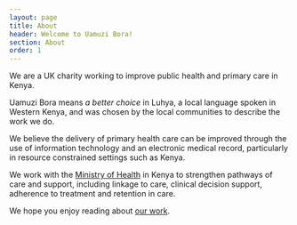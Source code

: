 ```yaml
---
layout: page
title: About
header: Welcome to Uamuzi Bora!
section: About
order: 1
---
```


<p class="lead">We are a UK charity working to improve public health and primary care in Kenya.</p>

Uamuzi Bora means _a better choice_ in Luhya, a local language spoken in Western Kenya, and was chosen by the local communities to describe the work we do.

We believe the delivery of primary health care can be improved through the use of information technology and an electronic medical record, particularly in resource constrained settings such as Kenya.

We work with the [Ministry of Health](http://www.publichealth.go.ke) in Kenya to strengthen pathways of care and support, including linkage to care, clinical decision support, adherence to treatment and retention in care.

We hope you enjoy reading about [our work](/projects).
